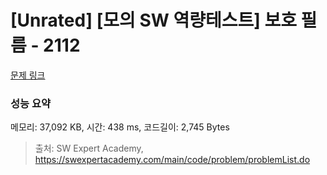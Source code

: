 # [Unrated] [모의 SW 역량테스트] 보호 필름 - 2112 

[문제 링크](https://swexpertacademy.com/main/code/problem/problemDetail.do?contestProbId=AV5V1SYKAaUDFAWu) 

### 성능 요약

메모리: 37,092 KB, 시간: 438 ms, 코드길이: 2,745 Bytes



> 출처: SW Expert Academy, https://swexpertacademy.com/main/code/problem/problemList.do